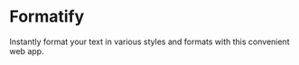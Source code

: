 # Formatify
 Instantly format your text in various styles and formats with this convenient web app.
